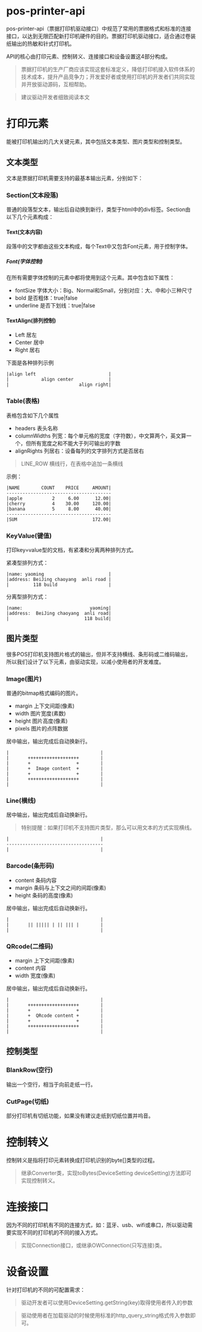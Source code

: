 # pos-printer-api
pos-printer-api（票据打印机驱动接口）中规范了常用的票据格式和标准的连接接口，以达到无限匹配新打印机硬件的目的。票据打印机驱动接口，适合通过卷装纸输出的热敏和针式打印机。

API的核心由打印元素、控制转义、连接接口和设备设置这4部分构成。

>票据打印机的生产厂商应该实现这套标准定义，降低打印机接入软件体系的技术成本，提升产品竞争力；开发爱好者或使用打印机的开发者们共同实现并开放驱动源码，互相帮助。

>建议驱动开发者细致阅读本文

# 打印元素
能被打印机输出的几大关键元素，其中包括文本类型、图片类型和控制类型。

## 文本类型
文本是票据打印机需要支持的最基本输出元素，分别如下：

### Section(文本段落)
普通的段落型文本，输出后自动换到新行，类型于html中的div标签。Section由以下几个元素构成：

#### Text(文本内容)
段落中的文字都由这些文本构成，每个Text中又包含Font元素，用于控制字体。

##### Font(字体控制)
在所有需要字体控制的元素中都将使用到这个元素。其中包含如下属性：

* fontSize 字体大小：Big、Normal和Small，分别对应：大、中和小三种尺寸
* bold 是否粗体：true|false
* underline 是否下划线：true|false

#### TextAlign(排列控制)

* Left 居左
* Center 居中
* Right 居右

下面是各种排列示例

    |align left                           |
    |            align center             |
    |                          align right|

### Table(表格)
表格包含如下几个属性
* headers 表头名称
* columnWidths 列宽：每个单元格的宽度（字符数），中文算两个，英文算一个，但所有宽度之和不能大于列可输出的字数
* alignRights 列居右：设备每列的文字排列方式是否居右
>LINE_ROW 横线行，在表格中追加一条横线

示例：

    |NAME        COUNT    PRICE     AMOUNT|
    ---------------------------------------
    |apple           2     6.00      12.00|
    |cherry          4    30.00     120.00|
    |banana          5     8.00      40.00|
    ---------------------------------------
    |SUM                            172.00|

### KeyValue(键值)

打印key=value型的文档，有紧凑和分离两种排列方式。

紧凑型排列方式：

    |name: yaoming                        |
    |address: BeiJing chaoyang  anli road |
    |         118 build                   |
    
分离型排列方式：

    |name:                         yaoming|
    |address:  BeiJing chaoyang  anli road|
    |                            118 build| 
  
## 图片类型

很多POS打印机支持图片格式的输出，但并不支持横线、条形码或二维码输出，所以我们设计了以下元素，由驱动实现，以减小使用者的开发难度。

### Image(图片)
普通的bitmap格式编码的图片。

* margin 上下文间距(像素)
* width 图片宽度(素数)
* height 图片高度(像素)
* pixels 图片的点阵数据

居中输出，输出完成后自动换新行。

    |                                  |
    |       +++++++++++++++++++        |
    |       +                 +        |
    |       +  Image content  +        |
    |       +                 +        |
    |       +++++++++++++++++++        |
    |                                  |

### Line(横线)

居中输出，输出完成后自动换新行。

>特别提醒：如果打印机不支持图片类型，那么可以用文本的方式实现横线。

    |                                  |
    ------------------------------------
    |                                  |

### Barcode(条形码)

* content 条码内容
* margin 条码与上下文之间的间距(像素)
* height 条码的高度(像素)

居中输出，输出完成后自动换新行。

    |                                  |
    |       || ||||| | || ||| |        |
    |                                  |

### QRcode(二维码)

* margin 上下文间距(像素)
* content 内容
* width 宽度(像素)

居中输出，输出完成后自动换新行。

    |                                  |
    |       +++++++++++++++++++        |
    |       +                 +        |
    |       +  QRcode content +        |
    |       +                 +        |
    |       +++++++++++++++++++        |
    |                                  |

## 控制类型

### BlankRow(空行)
输出一个空行，相当于向前走纸一行。

### CutPage(切纸)
部分打印机有切纸功能，如果没有建议走纸到切纸位置并呜音。

# 控制转义
控制转义是指将打印元素转换成打印机识别的byte[]类型的过程。
>继承Converter类，实现toBytes(DeviceSetting deviceSetting)方法即可实现控制转义。

# 连接接口
因为不同的打印机有不同的连接方式，如：蓝牙、usb、wifi或串口，所以驱动需要实现不同的打印机的不同的接入方式。
> 实现Connection接口，或继承OWConnection(只写连接)类。

# 设备设置
针对打印机的不同的可配置需求：

>驱动开发者可以使用DeviceSetting.getString(key)取得使用者传入的参数

>驱动使用者在加载驱动的时候使用标准的http_query_string格式传入参数即可。

